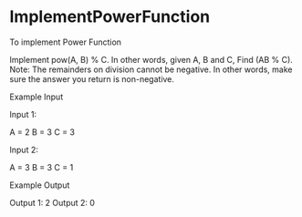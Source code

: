 # ImplementPowerFunction
To implement Power Function

Implement pow(A, B) % C. In other words, given A, B and C, Find (AB % C).
Note: The remainders on division cannot be negative. In other words, make sure the answer you return is non-negative.

Example Input

Input 1:

A = 2
B = 3
C = 3

Input 2:

A = 3
B = 3
C = 1

Example Output

Output 1:
2
Output 2:
0
